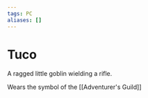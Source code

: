 ```yaml
---
tags: PC 
aliases: []
---
```

# Tuco
A ragged little goblin wielding a rifle.

Wears the symbol of the [[Adventurer's Guild]]